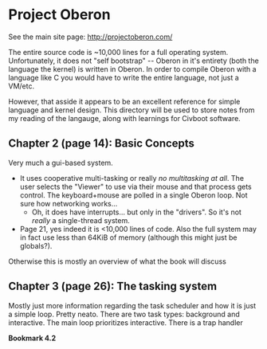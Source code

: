 # Project Oberon

See the main site page: http://projectoberon.com/

The entire source code is ~10,000 lines for a full operating system.
Unfortunately, it does not "self bootstrap" -- Oberon in it's entirety (both the
language the kernel) is written in Oberon. In order to compile Oberon with a
language like C you would have to write the entire language, not just a VM/etc.

However, that asside it appears to be an excellent reference for simple language
and kernel design. This directory will be used to store notes from my reading of
the langauge, along with learnings for Civboot software.

## Chapter 2 (page 14): Basic Concepts
Very much a gui-based system. 

* It uses cooperative multi-tasking or really _no multitasking at all_. The user
  selects the "Viewer" to use via their mouse and that process gets control. The
  keyboard+mouse are polled in a single Oberon loop. Not sure how networking
  works...
  * Oh, it does have interrupts... but only in the "drivers". So it's not
    _really_ a single-thread system.
* Page 21, yes indeed it is <10,000 lines of code. Also the full system may in
  fact use less than 64KiB of memory (although this might just be globals?).

Otherwise this is mostly an overview of what the book will discuss

## Chapter 3 (page 26): The tasking system

Mostly just more information regarding the task scheduler and how it is just a
simple loop. Pretty neato. There are two task types: background and interactive.
The main loop prioritizes interactive. There is a trap handler

**Bookmark 4.2**

